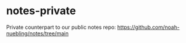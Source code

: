 # notes-private
Private counterpart to our public notes repo: https://github.com/noah-nuebling/notes/tree/main

